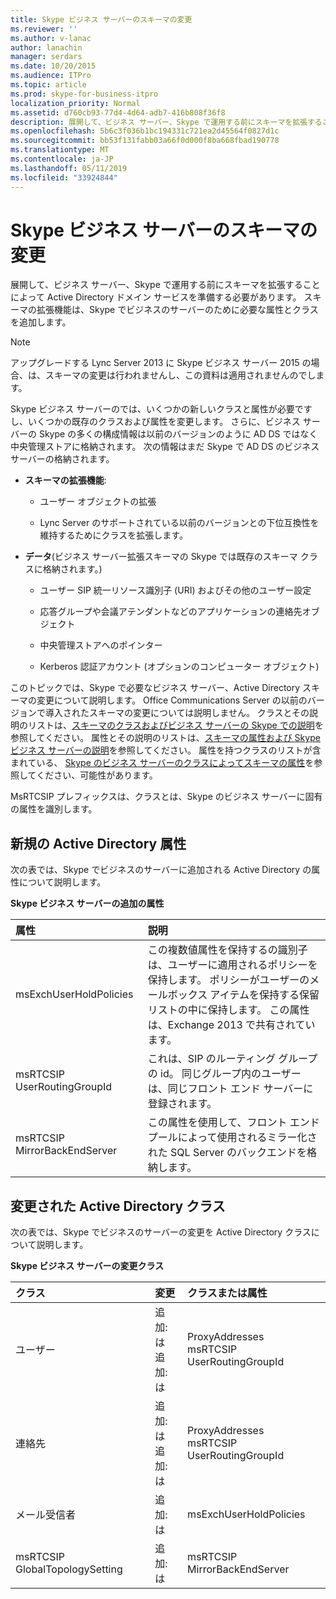 ```yaml
---
title: Skype ビジネス サーバーのスキーマの変更
ms.reviewer: ''
ms.author: v-lanac
author: lanachin
manager: serdars
ms.date: 10/20/2015
ms.audience: ITPro
ms.topic: article
ms.prod: skype-for-business-itpro
localization_priority: Normal
ms.assetid: d760cb93-77d4-4d64-adb7-416b808f36f8
description: 展開して、ビジネス サーバー、Skype で運用する前にスキーマを拡張することによって Active Directory ドメイン サービスを準備する必要があります。 スキーマの拡張機能は、Skype でビジネスのサーバーのために必要な属性とクラスを追加します。
ms.openlocfilehash: 5b6c3f036b1bc194331c721ea2d45564f0827d1c
ms.sourcegitcommit: bb53f131fabb03a66f0d000f8ba668fbad190778
ms.translationtype: MT
ms.contentlocale: ja-JP
ms.lasthandoff: 05/11/2019
ms.locfileid: "33924844"
---
```

# <a name="schema-changes-in-skype-for-business-server"></a>Skype ビジネス サーバーのスキーマの変更
 
展開して、ビジネス サーバー、Skype で運用する前にスキーマを拡張することによって Active Directory ドメイン サービスを準備する必要があります。 スキーマの拡張機能は、Skype でビジネスのサーバーのために必要な属性とクラスを追加します。

> [!NOTE]
> アップグレードする Lync Server 2013 に Skype ビジネス サーバー 2015 の場合、は、スキーマの変更は行われませんし、この資料は適用されませんのでします。
  
Skype ビジネス サーバーのでは、いくつかの新しいクラスと属性が必要ですし、いくつかの既存のクラスおよび属性を変更します。 さらに、ビジネス サーバーの Skype の多くの構成情報は以前のバージョンのように AD DS ではなく中央管理ストアに格納されます。 次の情報はまだ Skype で AD DS のビジネス サーバーの格納されます。
  
- **スキーマの拡張機能**:
    
  - ユーザー オブジェクトの拡張
    
  - Lync Server のサポートされている以前のバージョンとの下位互換性を維持するためにクラスを拡張します。
    
- **データ**(ビジネス サーバー拡張スキーマの Skype では既存のスキーマ クラスに格納されます。)
    
  - ユーザー SIP 統一リソース識別子 (URI) およびその他のユーザー設定
    
  - 応答グループや会議アテンダントなどのアプリケーションの連絡先オブジェクト
    
  - 中央管理ストアへのポインター
    
  - Kerberos 認証アカウント (オプションのコンピューター オブジェクト)
    
このトピックでは、Skype で必要なビジネス サーバー、Active Directory スキーマの変更について説明します。 Office Communications Server の以前のバージョンで導入されたスキーマの変更については説明しません。 クラスとその説明のリストは、[スキーマのクラスおよびビジネス サーバーの Skype での説明](schema-classes-and-descriptions.md)を参照してください。 属性とその説明のリストは、[スキーマの属性および Skype ビジネス サーバーの説明](schema-attributes-and-descriptions.md)を参照してください。 属性を持つクラスのリストが含まれている、 [Skype のビジネス サーバーのクラスによってスキーマの属性](schema-attributes-by-class.md)を参照してください、可能性があります。
  
MsRTCSIP プレフィックスは、クラスとは、Skype のビジネス サーバーに固有の属性を識別します。
  
## <a name="new-active-directory-attributes"></a>新規の Active Directory 属性

次の表では、Skype でビジネスのサーバーに追加される Active Directory の属性について説明します。
  
**Skype ビジネス サーバーの追加の属性**

|**属性**|**説明**|
|:-----|:-----|
|msExchUserHoldPolicies  <br/> |この複数値属性を保持するの識別子は、ユーザーに適用されるポリシーを保持します。 ポリシーがユーザーのメールボックス アイテムを保持する保留リストの中に保持します。 この属性は、Exchange 2013 で共有されています。  <br/> |
|msRTCSIP UserRoutingGroupId  <br/> |これは、SIP のルーティング グループの id。 同じグループ内のユーザーは、同じフロント エンド サーバーに登録されます。  <br/> |
|msRTCSIP MirrorBackEndServer  <br/> |この属性を使用して、フロント エンド プールによって使用されるミラー化された SQL Server のバックエンドを格納します。  <br/> |
   
## <a name="modified-active-directory-classes"></a>変更された Active Directory クラス

次の表では、Skype でビジネスのサーバーの変更を Active Directory クラスについて説明します。
  
**Skype ビジネス サーバーの変更クラス**

|**クラス**|**変更**|**クラスまたは属性**|
|:-----|:-----|:-----|
|ユーザー  <br/> |追加: は  <br/> 追加: は  <br/> |ProxyAddresses  <br/> msRTCSIP UserRoutingGroupId  <br/> |
|連絡先  <br/> |追加: は  <br/> 追加: は  <br/> |ProxyAddresses  <br/> msRTCSIP UserRoutingGroupId  <br/> |
|メール受信者  <br/> |追加: は  <br/> |msExchUserHoldPolicies  <br/> |
|msRTCSIP GlobalTopologySetting  <br/> |追加: は  <br/> |msRTCSIP MirrorBackEndServer  <br/> |
   

